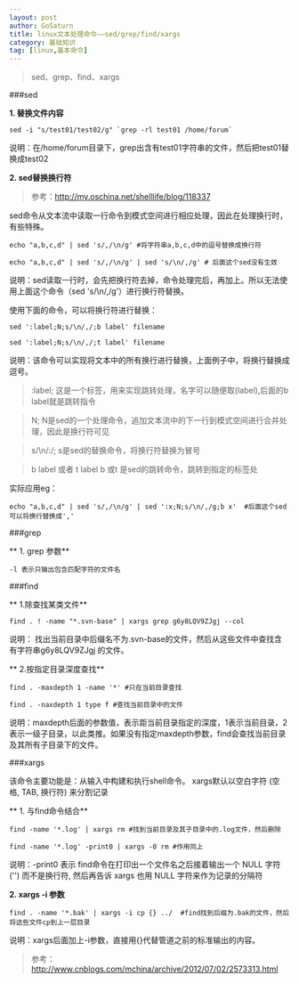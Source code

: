 ```yaml
---
layout: post
author: GoSaturn
title: linux文本处理命令——sed/grep/find/xargs
category: 基础知识
tag: [linux,基本命令]
---
```

> sed、grep、find、xargs

###sed

**1. 替换文件内容**

```
sed -i "s/test01/test02/g" `grep -rl test01 /home/forum`
```

说明：在/home/forum目录下，grep出含有test01字符串的文件，然后把test01替换成test02

**2. sed替换换行符**
>参考：http://my.oschina.net/shelllife/blog/118337

sed命令从文本流中读取一行命令到模式空间进行相应处理，因此在处理换行时，有些特殊。

```
echo "a,b,c,d" | sed 's/,/\n/g' #将字符串a,b,c,d中的逗号替换成换行符

echo "a,b,c,d" | sed 's/,/\n/g' | sed 's/\n/,/g' # 后面这个sed没有生效
```

说明：sed读取一行时，会先把换行符去掉，命令处理完后，再加上。所以无法使用上面这个命令（sed 's/\n/,/g'）进行换行符替换。

使用下面的命令，可以将换行符进行替换：

```
sed ':label;N;s/\n/,/;b label' filename

sed ':label;N;s/\n/,/;t label' filename
```

说明：该命令可以实现将文本中的所有换行进行替换，上面例子中，将换行替换成逗号。
> :label;  这是一个标签，用来实现跳转处理，名字可以随便取(label),后面的b label就是跳转指令

> N;   N是sed的一个处理命令，追加文本流中的下一行到模式空间进行合并处理，因此是换行符可见

> s/\n/:/;    s是sed的替换命令，将换行符替换为冒号

> b label  或者 t label    b 或t 是sed的跳转命令，跳转到指定的标签处

 实际应用eg：

```
echo "a,b,c,d" | sed 's/,/\n/g' | sed ':x;N;s/\n/,/g;b x'  #后面这个sed可以将换行替换成','
```

###grep

** 1. grep 参数**

```
-l 表示只输出包含匹配字符的文件名
```

###find

** 1.除查找某类文件**

```
find . ! -name "*.svn-base" | xargs grep g6y8LQV9ZJgj --col
```

说明： 找出当前目录中后缀名不为.svn-base的文件，然后从这些文件中查找含有字符串g6y8LQV9ZJgj 的文件。

** 2.按指定目录深度查找**

```
find . -maxdepth 1 -name '*' #只在当前目录查找

find . -naxdepth 1 type f #查找当前目录中的文件
```

说明：maxdepth后面的参数值，表示距当前目录指定的深度，1表示当前目录，2表示一级子目录，以此类推。如果没有指定maxdepth参数，find会查找当前目录及其所有子目录下的文件。


###xargs

该命令主要功能是：从输入中构建和执行shell命令。
xargs默认以空白字符 (空格, TAB, 换行符) 来分割记录

** 1. 与find命令结合**

```
find -name '*.log' | xargs rm #找到当前目录及其子目录中的.log文件，然后删除

find -name '*.log' -print0 | xargs -0 rm #作用同上
```

说明：-print0 表示 find命令在打印出一个文件名之后接着输出一个 NULL 字符 ('') 而不是换行符, 然后再告诉 xargs 也用 NULL 字符来作为记录的分隔符

**2. xargs -i 参数**

```
find . -name '*.bak' | xargs -i cp {} ../  #find找到后缀为.bak的文件，然后将这些文件cp到上一层目录
```

说明：xargs后面加上-i参数，直接用{}代替管道之前的标准输出的内容。

> 参考：
> http://www.cnblogs.com/mchina/archive/2012/07/02/2573313.html

